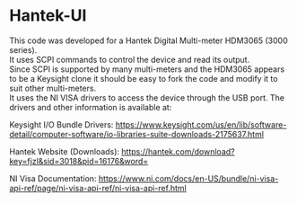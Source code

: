 # Hantek-UI
This code was developed for a Hantek Digital Multi-meter HDM3065 (3000 series).  
It uses SCPI commands to control the device and read its output.  
Since SCPI is supported by many multi-meters and the HDM3065 appears to be a Keysight clone it should be easy to fork the code and modify it to suit other multi-meters.  
It uses the NI VISA drivers to access the device through the USB port.
The drivers and other information is available at:  

Keysight I/O Bundle Drivers: https://www.keysight.com/us/en/lib/software-detail/computer-software/io-libraries-suite-downloads-2175637.html  

Hantek Website (Downloads): https://hantek.com/download?key=fjzl&sid=3018&pid=16176&word=  

NI Visa Documentation: https://www.ni.com/docs/en-US/bundle/ni-visa-api-ref/page/ni-visa-api-ref/ni-visa-api-ref.html